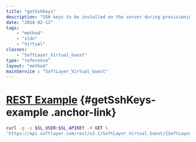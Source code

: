 ```yaml
---
title: "getSshKeys"
description: "SSH keys to be installed on the server during provisioning or an OS reload."
date: "2018-02-12"
tags:
    - "method"
    - "sldn"
    - "Virtual"
classes:
    - "SoftLayer_Virtual_Guest"
type: "reference"
layout: "method"
mainService : "SoftLayer_Virtual_Guest"
---
```


# [REST Example](#getSshKeys-example) <a href="/article/rest/"><i class="fas fa-question"></i></a> {#getSshKeys-example .anchor-link} 
```bash
curl -g -u $SL_USER:$SL_APIKEY -X GET \
'https://api.softlayer.com/rest/v3.1/SoftLayer_Virtual_Guest/{SoftLayer_Virtual_GuestID}/getSshKeys'
```
